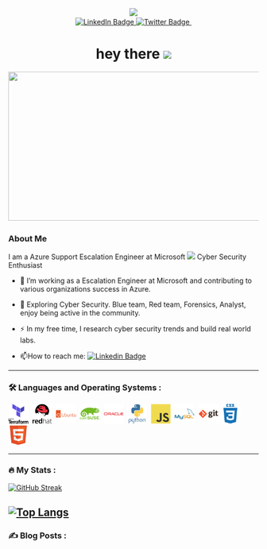 <div id="header" align="center">
  <img src="https://media.giphy.com/media/TLnWsIBRegQyWxG4Dw/giphy.gif" width="400"/>
</div>
<div id="badges" align="center">
  <a href="https://www.linkedin.com/in/eric-jarvinen">
    <img src="https://img.shields.io/badge/LinkedIn-blue?style=for-the-badge&logo=linkedin&logoColor=white" alt="LinkedIn Badge"/>
  </a> 
  <a href="https://twitter.com/JariBoi7745">
    <img src="https://img.shields.io/badge/Twitter-blue?style=for-the-badge&logo=twitter&logoColor=white" alt="Twitter Badge"/>
  </a>
    <img src="https://komarev.com/ghpvc/?username=EricJarvinen-MS&style=flat-square&color=blue" width="150" alt=""/>
  </a>
</div>
<h1 align="center">
  hey there
  <img src="https://media.giphy.com/media/hvRJCLFzcasrR4ia7z/giphy.gif" width="30px"/>
</h1>
<div align="center">
  <img src="https://media.giphy.com/media/dWesBcTLavkZuG35MI/giphy.gif" width="600" height="300"/>
</div>

###  About Me 
I am a Azure Support Escalation Engineer at Microsoft <img src="https://media.giphy.com/media/WUlplcMpOCEmTGBtBW/giphy.gif" width="30"> Cyber Security Enthusiast
- :telescope: I’m working as a Escalation Engineer at Microsoft and contributing to various organizations success in Azure.

- :seedling: Exploring Cyber Security. Blue team, Red team, Forensics, Analyst, enjoy being active in the community.

- :zap: In my free time, I research cyber security trends and build real world labs.

- :mailbox:How to reach me: [![Linkedin Badge](https://img.shields.io/badge/-EricJarvinen-blue?style=flat&logo=Linkedin&logoColor=white)](https://www.linkedin.com/in/eric-jarvinen)
---

### :hammer_and_wrench: Languages and Operating Systems :

<div>
  <img src="https://github.com/devicons/devicon/blob/master/icons/terraform/terraform-original-wordmark.svg" title="Terraform"  alt="MySQL" width="40" height="40"/>&nbsp;
  <img src="https://github.com/devicons/devicon/blob/master/icons/redhat/redhat-original-wordmark.svg" title="RedHat"  alt="MySQL" width="40" height="40"/>&nbsp;
  <img src="https://github.com/devicons/devicon/blob/master/icons/ubuntu/ubuntu-plain-wordmark.svg" title="Ubuntu"  alt="MySQL" width="40" height="40"/>&nbsp;
  <img src="https://github.com/devicons/devicon/blob/master/icons/opensuse/opensuse-original-wordmark.svg" title="SUSE"  alt="MySQL" width="40" height="40"/>&nbsp;
  <img src="https://github.com/devicons/devicon/blob/master/icons/oracle/oracle-original.svg" title="SUSE"  alt="Oracle" width="40" height="40"/>&nbsp;
  <img src="https://github.com/devicons/devicon/blob/master/icons/python/python-original-wordmark.svg" title="Python" alt="HTML" width="40" height="40"/>&nbsp;
  <img src="https://github.com/devicons/devicon/blob/master/icons/javascript/javascript-original.svg" title="JavaScript" alt="JavaScript" width="40" height="40"/>&nbsp;
  <img src="https://github.com/devicons/devicon/blob/master/icons/mysql/mysql-original-wordmark.svg" title="MySQL"  alt="MySQL" width="40" height="40"/>&nbsp;
  <img src="https://github.com/devicons/devicon/blob/master/icons/git/git-original-wordmark.svg" title="Git" **alt="Git" width="40" height="40"/>
  <img src="https://github.com/devicons/devicon/blob/master/icons/css3/css3-plain-wordmark.svg"  title="CSS3" alt="CSS" width="40" height="40"/>&nbsp;
  <img src="https://github.com/devicons/devicon/blob/master/icons/html5/html5-original.svg" title="HTML5" alt="HTML" width="40" height="40"/>&nbsp;
</div>

---

### :fire: My Stats :
[![GitHub Streak](https://github-readme-streak-stats.herokuapp.com?user=EricJarvinen-MS&theme=dark)](https://git.io/streak-stats)

[![Top Langs](https://github-readme-stats.vercel.app/api/top-langs/?username=EricJarvinen-MS&layout=compact&theme=vision-friendly-dark)](https://github.com/anuraghazra/github-readme-stats)
---

### :writing_hand: Blog Posts :
<!-- BLOG-POST-LIST:START -->
<!-- BLOG-POST-LIST:END -->
